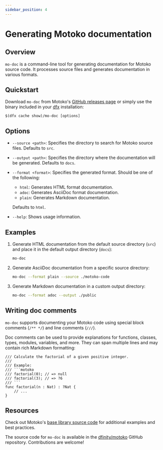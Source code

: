 ```yaml
---
sidebar_position: 4
---
```


# Generating Motoko documentation

## Overview

`mo-doc` is a command-line tool for generating documentation for Motoko source code. It processes source files and generates documentation in various formats.

## Quickstart

Download `mo-doc` from Motoko's [GitHub releases page](https://github.com/dfinity/motoko/releases) or simply use the binary included in your [dfx](https://thebigfile.com/docs/current/developer-docs/setup/install) installation:

```
$(dfx cache show)/mo-doc [options]
```

## Options

- `--source <path>`: Specifies the directory to search for Motoko source files. Defaults to `src`.

- `--output <path>`: Specifies the directory where the documentation will be generated. Defaults to `docs`.

- `--format <format>`: Specifies the generated format. Should be one of the following:
  - `html`: Generates HTML format documentation.
  - `adoc`: Generates AsciiDoc format documentation.
  - `plain`: Generates Markdown documentation.
  
  Defaults to `html`.

- `--help`: Shows usage information.

## Examples

1. Generate HTML documentation from the default source directory (`src`) and place it in the default output directory (`docs`):

   ```bash
   mo-doc
   ```

2. Generate AsciiDoc documentation from a specific source directory:

   ```bash
   mo-doc --format plain --source ./motoko-code
   ```

3. Generate Markdown documentation in a custom output directory:

   ```bash
   mo-doc --format adoc --output ./public
   ```

## Writing doc comments

`mo-doc` supports documenting your Motoko code using special block comments (`/** */`) and line comments (`///`).

Doc comments can be used to provide explanations for functions, classes, types, modules, variables, and more. They can span multiple lines and may contain rich Markdown formatting:

```motoko
/// Calculate the factorial of a given positive integer.
/// 
/// Example:
/// ```motoko
/// factorial(0); // => null
/// factorial(3); // => ?6
/// ```
func factorial(n : Nat) : ?Nat {
    // ...
}
```

## Resources
Check out Motoko's [base library source code](https://github.com/dfinity/motoko-base/tree/master/src) for additional examples and best practices. 

The source code for `mo-doc` is available in the [dfinity/motoko](https://github.com/dfinity/motoko/tree/master/src/docs) GitHub repository. Contributions are welcome!